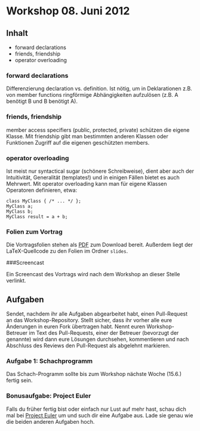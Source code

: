 # Workshop 08. Juni 2012

## Inhalt

- forward declarations
- friends, friendship
- operator overloading


### forward declarations

Differenzierung declaration vs. definition.
Ist nötig, um in Deklarationen z.B. von member functions ringförmige Abhängigkeiten aufzulösen (z.B. A benötigt B und B benötigt A).


### friends, friendship

member access specifiers (public, protected, private) schützen die eigene Klasse. Mit friendship gibt man bestimmten anderen Klassen oder Funktionen Zugriff auf die eigenen geschützten members.


### operator overloading

Ist meist nur syntactical sugar (schönere Schreibweise), dient aber auch der Intuitivität, Generalität (templates!) und in einigen Fällen bietet es auch Mehrwert.
Mit operator overloading kann man für eigene Klassen Operatoren definieren, etwa:

    class MyClass { /* ... */ };
    MyClass a;
    MyClass b;
    MyClass result = a + b;


### Folien zum Vortrag

Die Vortragsfolien stehen als [PDF](URL) zum Download bereit. Außerdem liegt der LaTeX-Quellcode zu den Folien im Ordner `slides`.

###Screencast

Ein Screencast des Vortrags wird nach dem Workshop an dieser Stelle verlinkt.

## Aufgaben

Sendet, nachdem ihr alle Aufgaben abgearbeitet habt, einen Pull-Request an das Workshop-Repository. Stellt sicher, dass ihr vorher alle eure Änderungen in euren Fork übertragen habt. Nennt euren Workshop-Betreuer im Text des Pull-Requests, einer der Betreuer (bevorzugt der genannte) wird dann eure Lösungen durchsehen, kommentieren und nach Abschluss des Reviews den Pull-Request als abgelehnt markieren.


### Aufgabe 1: Schachprogramm

Das Schach-Programm sollte bis zum Workshop nächste Woche (15.6.) fertig sein.

### Bonusaufgabe: Project Euler

Falls du früher fertig bist oder einfach nur Lust auf mehr hast, schau dich mal bei [Project Euler](http://projecteuler.net/) um und such dir eine Aufgabe aus. Lade sie genau wie die beiden anderen Aufgaben hoch.
